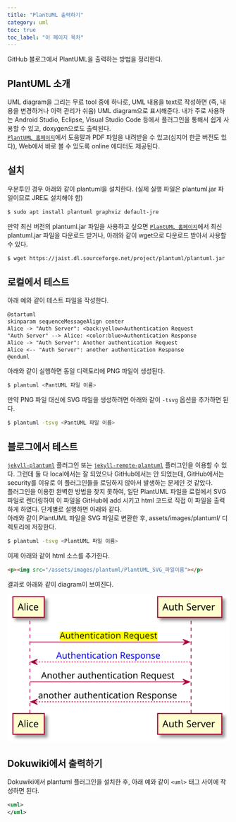 ```yaml
---
title: "PlantUML 출력하기"
category: uml
toc: true
toc_label: "이 페이지 목차"
---
```


GitHub 블로그에서 PlantUML을 출력하는 방법을 정리한다.  

## PlantUML 소개
UML diagram을 그리는 무료 tool 중에 하나로, UML 내용을 text로 작성하면 (즉, 내용을 변경하거나 이력 관리가 쉬움) UML diagram으로 표시해준다. 내가 주로 사용하는 Android Studio, Eclipse, Visual Studio Code 등에서 플러그인을 통해서 쉽게 사용할 수 있고, doxygen으로도 출력된다.  
[`PlantUML 홈페이지`](https://plantuml.com/ko/)에서 도움말과 PDF 파일을 내려받을 수 있고(심지어 한글 버전도 있다), Web에서 바로 볼 수 있도록 online 에디터도 제공된다.

## 설치
우분투인 경우 아래와 같이 plantuml을 설치한다. (실제 실행 파일은 plantuml.jar 파일이므로 JRE도 설치해야 함)
```bash
$ sudo apt install plantuml graphviz default-jre
```
만약 최신 버전의 plantuml.jar 파일을 사용하고 싶으면 [`PlantUML 홈페이지`](https://plantuml.com/ko/)에서 최신 plantuml.jar 파일을 다운로드 받거나, 아래와 같이 wget으로 다운로드 받아서 사용할 수 있다.
```bash
$ wget https://jaist.dl.sourceforge.net/project/plantuml/plantuml.jar
```

## 로컬에서 테스트
아래 예와 같이 테스트 파일을 작성한다.
```
@startuml
skinparam sequenceMessageAlign center
Alice -> "Auth Server": <back:yellow>Authentication Request
"Auth Server" --> Alice: <color:blue>Authentication Response
Alice -> "Auth Server": Another authentication Request
Alice <-- "Auth Server": another authentication Response
@enduml
```

아래와 같이 실행하면 동일 디렉토리에 PNG 파일이 생성된다.
```bash
$ plantuml <PantUML 파일 이름>
```
만약 PNG 파일 대신에 SVG 파일을 생성하려면 아래와 같이 `-tsvg` 옵션을 추가하면 된다.
```bash
$ plantuml -tsvg <PantUML 파일 이름>
```

## 블로그에서 테스트
[`jekyll-plantuml`]([https://github.com/yegor256/jekyll-plantuml) 플러그인 또는 [`jekyll-remote-plantuml`](https://github.com/Patouche/jekyll-remote-plantuml) 플러그인을 이용할 수 있다.
그런데 둘 다 local에서는 잘 되었으나 GitHub에서는 안 되었는데, GitHub에서는 security를 이유로 이 플러그인들을 로딩하지 않아서 발생하는 문제인 것 같았다.  
플러그인을 이용한 완벽한 방법을 찾지 못하여, 일단 PlantUML 파일을 로컬에서 SVG 파일로 렌더링하여 이 파일을 GitHub에 add 시키고 html 코드로 직접 이 파일을 출력하게 하였다. 단계별로 설명하면 아래와 같다.  
아래와 같이 PlantUML 파일을 SVG 파일로 변환한 후, assets/images/plantuml/ 디렉토리에 저장한다.
```bash
$ plantuml -tsvg <PlantUML 파일 이름>
```

이제 아래와 같이 html 소스를 추가한다.
```html
<p><img src="/assets/images/plantuml/PlantUML_SVG_파일이름"></p>
```

결과로 아래와 같이 diagram이 보여진다.
<p><img src="/assets/images/plantuml/test.svg"></p>

## Dokuwiki에서 출력하기
Dokuwiki에서 plantuml 플러그인을 설치한 후, 아래 예와 같이 `<uml>` 태그 사이에 작성하면 된다.
```xml
<uml>
</uml>
```
